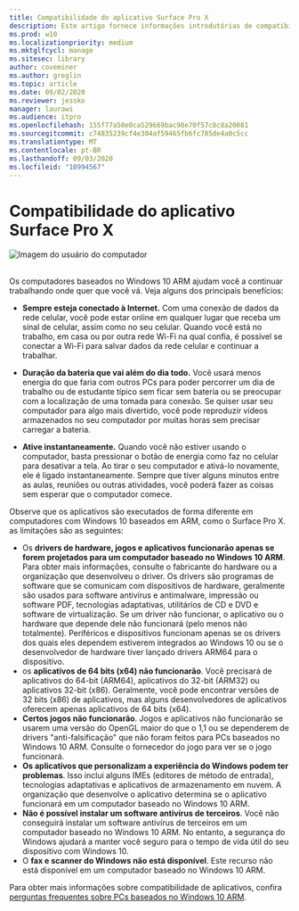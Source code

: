 ```yaml
---
title: Compatibilidade do aplicativo Surface Pro X
description: Este artigo fornece informações introdutórias de compatibilidade do aplicativo para PCs baseados em Surface Pro X ARM.
ms.prod: w10
ms.localizationpriority: medium
ms.mktglfcycl: manage
ms.sitesec: library
author: coveminer
ms.author: greglin
ms.topic: article
ms.date: 09/02/2020
ms.reviewer: jessko
manager: laurawi
ms.audience: itpro
ms.openlocfilehash: 155f77a50e0ca529669bac98e70f57c8c8a20081
ms.sourcegitcommit: c74835239cf4e304af59465fb6fc785de4a0c5cc
ms.translationtype: MT
ms.contentlocale: pt-BR
ms.lasthandoff: 09/03/2020
ms.locfileid: "10994567"
---
```

# Compatibilidade do aplicativo Surface Pro X



 ![Imagem do usuário do computador](images/4527790_en_4.png)<br><br>



Os computadores baseados no Windows 10 ARM ajudam você a continuar trabalhando onde quer que você vá. Veja alguns dos principais benefícios:

- **Sempre esteja conectado à Internet.** Com uma conexão de dados da rede celular, você pode estar online em qualquer lugar que receba um sinal de celular, assim como no seu celular. Quando você está no trabalho, em casa ou por outra rede Wi-Fi na qual confia, é possível se conectar a Wi-Fi para salvar dados da rede celular e continuar a trabalhar.

- **Duração da bateria que vai além do dia todo.**  Você usará menos energia do que faria com outros PCs para poder percorrer um dia de trabalho ou de estudante típico sem ficar sem bateria ou se preocupar com a localização de uma tomada para conexão. Se quiser usar seu computador para algo mais divertido, você pode reproduzir vídeos armazenados no seu computador por muitas horas sem precisar carregar a bateria.

- **Ative instantaneamente.** Quando você não estiver usando o computador, basta pressionar o botão de energia como faz no celular para desativar a tela. Ao tirar o seu computador e ativá-lo novamente, ele é ligado instantaneamente. Sempre que tiver alguns minutos entre as aulas, reuniões ou outras atividades, você poderá fazer as coisas sem esperar que o computador comece.

Observe que os aplicativos são executados de forma diferente em computadores com Windows 10 baseados em ARM, como o Surface Pro X. as limitações são as seguintes:

- Os **drivers de hardware, jogos e aplicativos funcionarão apenas se forem projetados para um computador baseado no Windows 10 ARM**. Para obter mais informações, consulte o fabricante do hardware ou a organização que desenvolveu o driver. Os drivers são programas de software que se comunicam com dispositivos de hardware, geralmente são usados para software antivírus e antimalware, impressão ou software PDF, tecnologias adaptativas, utilitários de CD e DVD e software de virtualização. Se um driver não funcionar, o aplicativo ou o hardware que depende dele não funcionará (pelo menos não totalmente). Periféricos e dispositivos funcionam apenas se os drivers dos quais eles dependem estiverem integrados ao Windows 10 ou se o desenvolvedor de hardware tiver lançado drivers ARM64 para o dispositivo.
- os **aplicativos de 64 bits (x64) não funcionarão**. Você precisará de aplicativos do 64-bit (ARM64), aplicativos do 32-bit (ARM32) ou aplicativos 32-bit (x86). Geralmente, você pode encontrar versões de 32 bits (x86) de aplicativos, mas alguns desenvolvedores de aplicativos oferecem apenas aplicativos de 64 bits (x64).
- **Certos jogos não funcionarão**. Jogos e aplicativos não funcionarão se usarem uma versão do OpenGL maior do que o 1,1 ou se dependerem de drivers "anti-falsificação" que não foram feitos para PCs baseados no Windows 10 ARM. Consulte o fornecedor do jogo para ver se o jogo funcionará.
- **Os aplicativos que personalizam a experiência do Windows podem ter problemas**. Isso inclui alguns IMEs (editores de método de entrada), tecnologias adaptativas e aplicativos de armazenamento em nuvem. A organização que desenvolve o aplicativo determina se o aplicativo funcionará em um computador baseado no Windows 10 ARM.
- **Não é possível instalar um software antivírus de terceiros**. Você não conseguirá instalar um software antivírus de terceiros em um computador baseado no Windows 10 ARM. No entanto, a segurança do Windows ajudará a manter você seguro para o tempo de vida útil do seu dispositivo com Windows 10.
- O **fax e scanner do Windows não está disponível**. Este recurso não está disponível em um computador baseado no Windows 10 ARM.

Para obter mais informações sobre compatibilidade de aplicativos, confira [perguntas frequentes sobre PCs baseados no Windows 10 ARM](https://support.microsoft.com/en-us/help/4521606).

